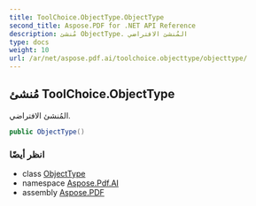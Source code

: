 ```yaml
---
title: ToolChoice.ObjectType.ObjectType
second_title: Aspose.PDF for .NET API Reference
description: مُنشئ ObjectType. المُنشئ الافتراضي
type: docs
weight: 10
url: /ar/net/aspose.pdf.ai/toolchoice.objecttype/objecttype/
---
```

## مُنشئ ToolChoice.ObjectType

المُنشئ الافتراضي.

```csharp
public ObjectType()
```

### انظر أيضًا

* class [ObjectType](../)
* namespace [Aspose.Pdf.AI](../../../aspose.pdf.ai/)
* assembly [Aspose.PDF](../../../)